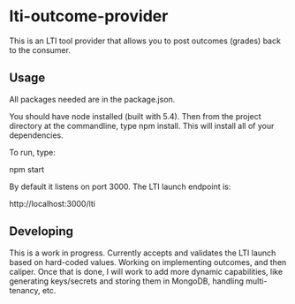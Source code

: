 

# lti-outcome-provider
This is an LTI tool provider that allows you to post outcomes (grades) back to the consumer.



## Usage
All packages needed are in the package.json. 

You should have node installed (built with 5.4). Then from the project directory at the commandline, type npm install. This will install all of your dependencies.

To run, type:

npm start

By default it listens on port 3000. The LTI launch endpoint is:

http://localhost:3000/lti

## Developing
This is a work in progress. Currently accepts and validates the LTI launch based on hard-coded values. Working on implementing outcomes, and then caliper. Once that is done, I will work to add more dynamic capabilities, like generating keys/secrets and storing them in MongoDB, handling multi-tenancy, etc. 


